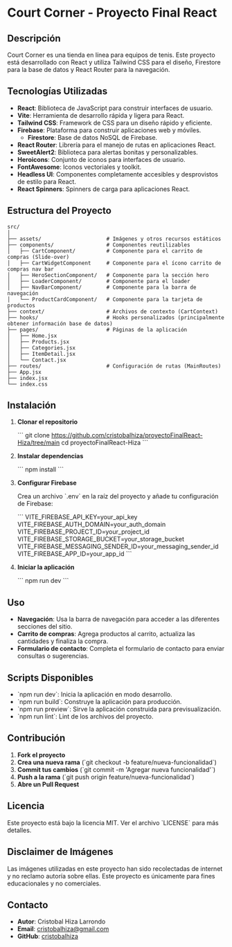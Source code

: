 # Court Corner - Proyecto Final React

## Descripción

Court Corner es una tienda en línea para equipos de tenis. Este proyecto está desarrollado con React y utiliza Tailwind CSS para el diseño, Firestore para la base de datos y React Router para la navegación.

## Tecnologías Utilizadas

- **React**: Biblioteca de JavaScript para construir interfaces de usuario.
- **Vite**: Herramienta de desarrollo rápida y ligera para React.
- **Tailwind CSS**: Framework de CSS para un diseño rápido y eficiente.
- **Firebase**: Plataforma para construir aplicaciones web y móviles.
  - **Firestore**: Base de datos NoSQL de Firebase.
- **React Router**: Librería para el manejo de rutas en aplicaciones React.
- **SweetAlert2**: Biblioteca para alertas bonitas y personalizables.
- **Heroicons**: Conjunto de iconos para interfaces de usuario.
- **FontAwesome**: Iconos vectoriales y toolkit.
- **Headless UI**: Componentes completamente accesibles y desprovistos de estilo para React.
- **React Spinners**: Spinners de carga para aplicaciones React.

## Estructura del Proyecto

```
src/
│
├── assets/                     # Imágenes y otros recursos estáticos
├── components/                 # Componentes reutilizables
│   ├── CartComponent/          # Componente para el carrito de compras (Slide-over)
│   ├── CartWidgetComponent     # Componente para el ícono carrito de compras nav bar
│   ├── HeroSectionComponent/   # Componente para la sección hero 
│   ├── LoaderComponent/        # Componente para el loader
│   ├── NavBarComponent/        # Componente para la barra de navegación
│   └── ProductCardComponent/   # Componente para la tarjeta de productos
├── context/                    # Archivos de contexto (CartContext)
├── hooks/                      # Hooks personalizados (principalmente obtener información base de datos)
├── pages/                      # Páginas de la aplicación
│   ├── Home.jsx
│   ├── Products.jsx
│   ├── Categories.jsx
│   ├── ItemDetail.jsx
│   └── Contact.jsx
├── routes/                     # Configuración de rutas (MainRoutes)
├── App.jsx
├── index.jsx
└── index.css
```

## Instalación

1. **Clonar el repositorio**

   \```
   git clone https://github.com/cristobalhiza/proyectoFinalReact-Hiza/tree/main
   cd proyectoFinalReact-Hiza
   \```

2. **Instalar dependencias**

   \```
   npm install
   \```

3. **Configurar Firebase**

   Crea un archivo \`.env\` en la raíz del proyecto y añade tu configuración de Firebase:

   \```
   VITE_FIREBASE_API_KEY=your_api_key
   VITE_FIREBASE_AUTH_DOMAIN=your_auth_domain
   VITE_FIREBASE_PROJECT_ID=your_project_id
   VITE_FIREBASE_STORAGE_BUCKET=your_storage_bucket
   VITE_FIREBASE_MESSAGING_SENDER_ID=your_messaging_sender_id
   VITE_FIREBASE_APP_ID=your_app_id
   \```

4. **Iniciar la aplicación**

   \```
   npm run dev
   \```

## Uso

- **Navegación**: Usa la barra de navegación para acceder a las diferentes secciones del sitio.
- **Carrito de compras**: Agrega productos al carrito, actualiza las cantidades y finaliza la compra.
- **Formulario de contacto**: Completa el formulario de contacto para enviar consultas o sugerencias.

## Scripts Disponibles

- \`npm run dev\`: Inicia la aplicación en modo desarrollo.
- \`npm run build\`: Construye la aplicación para producción.
- \`npm run preview\`: Sirve la aplicación construida para previsualización.
- \`npm run lint\`: Lint de los archivos del proyecto.

## Contribución

1. **Fork el proyecto**
2. **Crea una nueva rama** (\`git checkout -b feature/nueva-funcionalidad\`)
3. **Commit tus cambios** (\`git commit -m 'Agregar nueva funcionalidad'\`)
4. **Push a la rama** (\`git push origin feature/nueva-funcionalidad\`)
5. **Abre un Pull Request**

## Licencia

Este proyecto está bajo la licencia MIT. Ver el archivo \`LICENSE\` para más detalles.

## Disclaimer de Imágenes

Las imágenes utilizadas en este proyecto han sido recolectadas de internet y no reclamo autoría sobre ellas. Este proyecto es únicamente para fines educacionales y no comerciales.

## Contacto

- **Autor**: Cristobal Hiza Larrondo
- **Email**: cristobalhiza@gmail.com
- **GitHub**: [cristobalhiza](https://github.com/cristobalhiza)